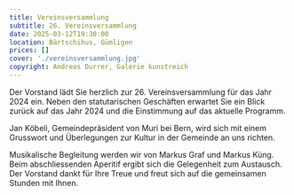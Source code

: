 ```yaml
---
title: Vereinsversammlung
subtitle: 26. Vereinsversammlung
date: 2025-03-12T19:30:00
location: Bärtschihus, Gümligen
prices: []
cover: './vereinsversammlung.jpg'
copyright: Andreas Durrer, Galerie kunstreich
---
```


Der Vorstand lädt Sie herzlich zur 26. Vereinsversammlung für das Jahr 2024 ein. Neben den statutarischen Geschäften erwartet Sie ein Blick zurück auf das Jahr 2024 und die Einstimmung auf das aktuelle Programm.

Jan Köbeli, Gemeindepräsident von Muri bei Bern, wird sich mit einem Grusswort und Überlegungen zur Kultur in der Gemeinde an uns richten.

Musikalische Begleitung werden wir von Markus Graf und Markus Küng. Beim abschliessenden Aperitif ergibt sich die Gelegenheit zum Austausch. Der Vorstand dankt für Ihre Treue und freut sich auf die gemeinsamen Stunden mit Ihnen.
